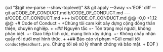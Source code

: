 (cd "$(git rev-parse --show-toplevel)" && git apply --3way <<'EOF'
diff --git a/CODE_OF_CONDUCT.md b/CODE_OF_CONDUCT.md
--- a/CODE_OF_CONDUCT.md
+++ b/CODE_OF_CONDUCT.md
@@ -0,0 +1,12 @@
+# Code of Conduct
+
+Chúng tôi cam kết xây dựng cộng đồng thân thiện, chuyên nghiệp.
+
+## Nguyên tắc
+- Tôn trọng mọi người, không phân biệt.
+- Giao tiếp tích cực, mang tính xây dựng.
+- Không chấp nhận quấy rối dưới mọi hình thức.
+
+## Báo cáo vi phạm
+Gửi email tới `conduct@headhunt.pro`. Chúng tôi sẽ xử lý nhanh chóng và bảo mật.
+
EOF
)
